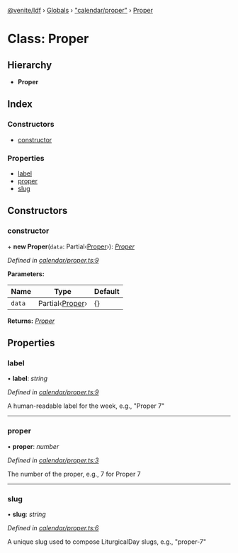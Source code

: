 [@venite/ldf](../README.md) › [Globals](../globals.md) › ["calendar/proper"](../modules/_calendar_proper_.md) › [Proper](_calendar_proper_.proper.md)

# Class: Proper

## Hierarchy

* **Proper**

## Index

### Constructors

* [constructor](_calendar_proper_.proper.md#constructor)

### Properties

* [label](_calendar_proper_.proper.md#label)
* [proper](_calendar_proper_.proper.md#proper)
* [slug](_calendar_proper_.proper.md#slug)

## Constructors

###  constructor

\+ **new Proper**(`data`: Partial‹[Proper](_calendar_proper_.proper.md)›): *[Proper](_calendar_proper_.proper.md)*

*Defined in [calendar/proper.ts:9](https://github.com/gbj/venite/blob/3d88b83/ldf/src/calendar/proper.ts#L9)*

**Parameters:**

Name | Type | Default |
------ | ------ | ------ |
`data` | Partial‹[Proper](_calendar_proper_.proper.md)› | {} |

**Returns:** *[Proper](_calendar_proper_.proper.md)*

## Properties

###  label

• **label**: *string*

*Defined in [calendar/proper.ts:9](https://github.com/gbj/venite/blob/3d88b83/ldf/src/calendar/proper.ts#L9)*

A human-readable label for the week, e.g., "Proper 7"

___

###  proper

• **proper**: *number*

*Defined in [calendar/proper.ts:3](https://github.com/gbj/venite/blob/3d88b83/ldf/src/calendar/proper.ts#L3)*

The number of the proper, e.g., 7 for Proper 7

___

###  slug

• **slug**: *string*

*Defined in [calendar/proper.ts:6](https://github.com/gbj/venite/blob/3d88b83/ldf/src/calendar/proper.ts#L6)*

A unique slug used to compose LiturgicalDay slugs, e.g., "proper-7"
